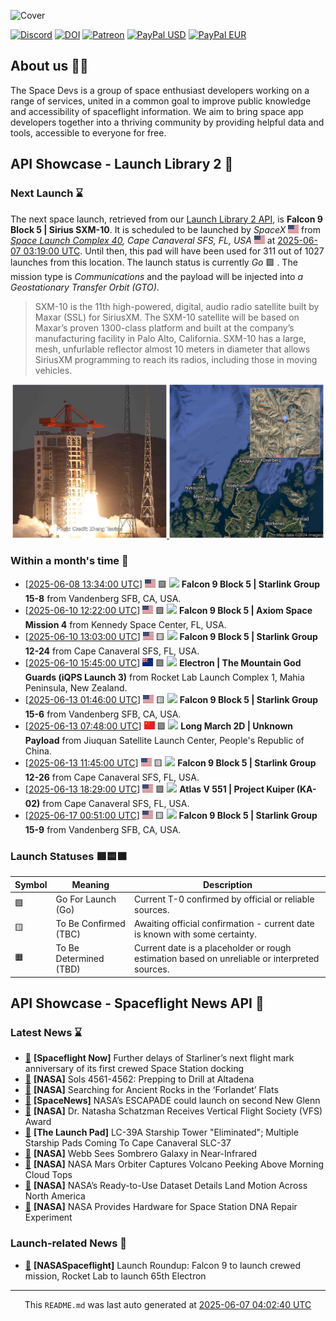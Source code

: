 ![Cover](https://raw.githubusercontent.com/TheSpaceDevs/Tutorials/main/assets/tsd_cover.png)


[![Discord](https://img.shields.io/badge/Discord-%237289DA.svg?style=for-the-badge&logo=discord&logoColor=white)](https://discord.gg/p7ntkNA)
[![DOI](https://img.shields.io/badge/DOI-10.5281/zenodo.15277896-blue.svg?style=for-the-badge)](https://doi.org/10.5281/zenodo.15277896)
[![Patreon](https://img.shields.io/badge/Patreon-F96854?style=for-the-badge&logo=patreon&logoColor=white)](https://www.patreon.com/TheSpaceDevs)
[![PayPal USD](https://img.shields.io/badge/PayPal-00457C?style=for-the-badge&logo=paypal&logoColor=white&label=USD)](https://www.paypal.com/donate/?hosted_button_id=UCPX4EL6E9JFA)
[![PayPal EUR](https://img.shields.io/badge/PayPal-00457C?style=for-the-badge&logo=paypal&logoColor=white&label=EUR)](https://www.paypal.com/donate/?hosted_button_id=5S7MGGWJJBHL6)

## About us 🧑‍🚀
The Space Devs is a group of space enthusiast developers working on a range of
services, united in a common goal to improve public knowledge and accessibility
of spaceflight information. We aim to bring space app developers together into a
thriving community by providing helpful data and tools, accessible to everyone
for free.

## API Showcase - Launch Library 2 🚀

### Next Launch ⌛
The next space launch, retrieved from our
<a href="https://thespacedevs.com/llapi">Launch Library 2 API</a>, is
**Falcon 9 Block 5 | Sirius SXM-10**. It is scheduled to be launched by *SpaceX*
<img width="17" src="https://raw.githubusercontent.com/lipis/flag-icons/main/flags/4x3/us.svg" />
from *<a href="https://en.wikipedia.org/wiki/Cape_Canaveral_Air_Force_Station_Space_Launch_Complex_40">Space Launch Complex 40</a>, Cape Canaveral SFS, FL, USA*
<img width="17" src="https://raw.githubusercontent.com/lipis/flag-icons/main/flags/4x3/us.svg" />
at <a href="https://www.timeanddate.com/worldclock/fixedtime.html?iso=20250607T031900">2025-06-07 03:19:00 UTC</a>.  Until
then, this pad will have been used for 311
out of 1027 launches from this location. The launch status is currently
*Go* 🟩 . The mission type is
*Communications* and the payload will be injected
into *a Geostationary Transfer Orbit
(GTO)*.
<br>
<blockquote>
  SXM-10 is the 11th high-powered, digital, audio radio satellite built by Maxar (SSL) for SiriusXM. The SXM-10 satellite will be based on Maxar’s proven 1300-class platform and built at the company’s manufacturing facility in Palo Alto, California. SXM-10 has a large, mesh, unfurlable reflector almost 10 meters in diameter that allows SiriusXM programming to reach its radios, including those in moving vehicles.
</blockquote>

<p float="left" align="center">
  <a href="https://en.wikipedia.org/wiki/Falcon_9" >
    <img alt="launch-image" width="49%" src="/profile/cache/launch_image.png" />
  </a>
  <a href="https://www.google.com/maps?q=28.56194122,-80.57735736" >
    <img alt="pad-location" width="49%" src="/profile/cache/new_pad_image.png"  />
  </a>
</p>

### Within a month's time 📅
- \[<a href="https://www.timeanddate.com/worldclock/fixedtime.html?iso=20250608T133400">2025-06-08 13:34:00 UTC</a>\]  <img width="17" src="https://raw.githubusercontent.com/lipis/flag-icons/main/flags/4x3/us.svg" /> 🟩  <a href="https://www.google.com/calendar/render?action=TEMPLATE&text=Falcon 9 Block 5 | Starlink Group 15-8&location=Vandenberg SFB, CA, USA&dates=20250608T133400Z%2F20250608T173400Z"><img border="0" width="15" src="https://upload.wikimedia.org/wikipedia/commons/a/a5/Google_Calendar_icon_%282020%29.svg"></a> **Falcon 9 Block 5 | Starlink Group 15-8** from Vandenberg SFB, CA, USA.
- \[<a href="https://www.timeanddate.com/worldclock/fixedtime.html?iso=20250610T122200">2025-06-10 12:22:00 UTC</a>\]  <img width="17" src="https://raw.githubusercontent.com/lipis/flag-icons/main/flags/4x3/us.svg" /> 🟩  <a href="https://www.google.com/calendar/render?action=TEMPLATE&text=Falcon 9 Block 5 | Axiom Space Mission 4&location=Kennedy Space Center, FL, USA&dates=20250610T122200Z%2F20250610T122200Z"><img border="0" width="15" src="https://upload.wikimedia.org/wikipedia/commons/a/a5/Google_Calendar_icon_%282020%29.svg"></a> **Falcon 9 Block 5 | Axiom Space Mission 4** from Kennedy Space Center, FL, USA.
- \[<a href="https://www.timeanddate.com/worldclock/fixedtime.html?iso=20250610T130300">2025-06-10 13:03:00 UTC</a>\]  <img width="17" src="https://raw.githubusercontent.com/lipis/flag-icons/main/flags/4x3/us.svg" /> 🟨  <a href="https://www.google.com/calendar/render?action=TEMPLATE&text=Falcon 9 Block 5 | Starlink Group 12-24&location=Cape Canaveral SFS, FL, USA&dates=20250610T130300Z%2F20250610T173400Z"><img border="0" width="15" src="https://upload.wikimedia.org/wikipedia/commons/a/a5/Google_Calendar_icon_%282020%29.svg"></a> **Falcon 9 Block 5 | Starlink Group 12-24** from Cape Canaveral SFS, FL, USA.
- \[<a href="https://www.timeanddate.com/worldclock/fixedtime.html?iso=20250610T154500">2025-06-10 15:45:00 UTC</a>\]  <img width="17" src="https://raw.githubusercontent.com/lipis/flag-icons/main/flags/4x3/nz.svg" /> 🟩  <a href="https://www.google.com/calendar/render?action=TEMPLATE&text=Electron | The Mountain God Guards (iQPS Launch 3)&location=Rocket Lab Launch Complex 1, Mahia Peninsula, New Zealand&dates=20250610T154500Z%2F20250610T163500Z"><img border="0" width="15" src="https://upload.wikimedia.org/wikipedia/commons/a/a5/Google_Calendar_icon_%282020%29.svg"></a> **Electron | The Mountain God Guards (iQPS Launch 3)** from Rocket Lab Launch Complex 1, Mahia Peninsula, New Zealand.
- \[<a href="https://www.timeanddate.com/worldclock/fixedtime.html?iso=20250613T014600">2025-06-13 01:46:00 UTC</a>\]  <img width="17" src="https://raw.githubusercontent.com/lipis/flag-icons/main/flags/4x3/us.svg" /> 🟨  <a href="https://www.google.com/calendar/render?action=TEMPLATE&text=Falcon 9 Block 5 | Starlink Group 15-6&location=Vandenberg SFB, CA, USA&dates=20250613T014600Z%2F20250613T061400Z"><img border="0" width="15" src="https://upload.wikimedia.org/wikipedia/commons/a/a5/Google_Calendar_icon_%282020%29.svg"></a> **Falcon 9 Block 5 | Starlink Group 15-6** from Vandenberg SFB, CA, USA.
- \[<a href="https://www.timeanddate.com/worldclock/fixedtime.html?iso=20250613T074800">2025-06-13 07:48:00 UTC</a>\]  <img width="17" src="https://raw.githubusercontent.com/lipis/flag-icons/main/flags/4x3/cn.svg" /> 🟩  <a href="https://www.google.com/calendar/render?action=TEMPLATE&text=Long March 2D | Unknown Payload&location=Jiuquan Satellite Launch Center, People&#x27;s Republic of China&dates=20250613T074800Z%2F20250613T081100Z"><img border="0" width="15" src="https://upload.wikimedia.org/wikipedia/commons/a/a5/Google_Calendar_icon_%282020%29.svg"></a> **Long March 2D | Unknown Payload** from Jiuquan Satellite Launch Center, People's Republic of China.
- \[<a href="https://www.timeanddate.com/worldclock/fixedtime.html?iso=20250613T114500">2025-06-13 11:45:00 UTC</a>\]  <img width="17" src="https://raw.githubusercontent.com/lipis/flag-icons/main/flags/4x3/us.svg" /> 🟨  <a href="https://www.google.com/calendar/render?action=TEMPLATE&text=Falcon 9 Block 5 | Starlink Group 12-26&location=Cape Canaveral SFS, FL, USA&dates=20250613T114500Z%2F20250613T161600Z"><img border="0" width="15" src="https://upload.wikimedia.org/wikipedia/commons/a/a5/Google_Calendar_icon_%282020%29.svg"></a> **Falcon 9 Block 5 | Starlink Group 12-26** from Cape Canaveral SFS, FL, USA.
- \[<a href="https://www.timeanddate.com/worldclock/fixedtime.html?iso=20250613T182900">2025-06-13 18:29:00 UTC</a>\]  <img width="17" src="https://raw.githubusercontent.com/lipis/flag-icons/main/flags/4x3/us.svg" /> 🟩  <a href="https://www.google.com/calendar/render?action=TEMPLATE&text=Atlas V 551 | Project Kuiper (KA-02)&location=Cape Canaveral SFS, FL, USA&dates=20250613T182900Z%2F20250613T185900Z"><img border="0" width="15" src="https://upload.wikimedia.org/wikipedia/commons/a/a5/Google_Calendar_icon_%282020%29.svg"></a> **Atlas V 551 | Project Kuiper (KA-02)** from Cape Canaveral SFS, FL, USA.
- \[<a href="https://www.timeanddate.com/worldclock/fixedtime.html?iso=20250617T005100">2025-06-17 00:51:00 UTC</a>\]  <img width="17" src="https://raw.githubusercontent.com/lipis/flag-icons/main/flags/4x3/us.svg" /> 🟨  <a href="https://www.google.com/calendar/render?action=TEMPLATE&text=Falcon 9 Block 5 | Starlink Group 15-9&location=Vandenberg SFB, CA, USA&dates=20250617T005100Z%2F20250617T051400Z"><img border="0" width="15" src="https://upload.wikimedia.org/wikipedia/commons/a/a5/Google_Calendar_icon_%282020%29.svg"></a> **Falcon 9 Block 5 | Starlink Group 15-9** from Vandenberg SFB, CA, USA.


### Launch Statuses 🟩🟨🟧
<p align="center">
    <table class="tg">
    <thead>
      <tr>
        <th class="tg-0pky">Symbol</th>
        <th class="tg-0pky">Meaning</th>
        <th class="tg-0pky">Description</th>
      </tr>
    </thead>
    <tbody>
      <tr>
        <td class="tg-0pky">🟩</td>
        <td class="tg-0pky">Go For Launch (Go)</td>
        <td class="tg-0pky">Current T-0 confirmed by official or reliable sources.</td>
      </tr>
      <tr>
        <td class="tg-0pky">🟨</td>
        <td class="tg-0pky">To Be Confirmed (TBC)</td>
        <td class="tg-0pky">Awaiting official confirmation - current date is known with some certainty.</td>
      </tr>
      <tr>
        <td class="tg-0pky">🟧</td>
        <td class="tg-0pky">To Be Determined (TBD)</td>
        <td class="tg-0pky">Current date is a placeholder or rough estimation based on unreliable or interpreted sources.</td>
      </tr>
    </tbody>
    </table>
</p>

## API Showcase - Spaceflight News API 📰

### Latest News ⌛
- <a href="https://spaceflightnow.com/2025/06/07/further-delays-of-starliners-next-flight-mark-anniversary-of-its-first-crewed-space-station-docking/" >🔗</a> **[Spaceflight Now]** Further delays of Starliner’s next flight mark anniversary of its first crewed Space Station docking
- <a href="https://science.nasa.gov/blog/sols-4561-4562-prepping-to-drill-at-altadena/" >🔗</a> **[NASA]** Sols 4561-4562: Prepping to Drill at Altadena
- <a href="https://science.nasa.gov/blog/searching-for-ancient-rocks-in-the-forlandet-flats/" >🔗</a> **[NASA]** Searching for Ancient Rocks in the ‘Forlandet’ Flats
- <a href="https://spacenews.com/nasas-escapade-could-launch-on-second-new-glenn/" >🔗</a> **[SpaceNews]** NASA’s ESCAPADE could launch on second New Glenn
- <a href="https://www.nasa.gov/centers-and-facilities/ames/dr-natasha-schatzman-receives-vertical-flight-society-vfs-award/" >🔗</a> **[NASA]** Dr. Natasha Schatzman Receives Vertical Flight Society (VFS) Award
- <a href="https://tlpnetwork.com/news/america/lc-39a-starship-tower-eliminated-multiple-starship-pads-coming-to-cape-canaveral-slc-37" >🔗</a> **[The Launch Pad]** LC-39A Starship Tower "Eliminated"; Multiple Starship Pads Coming To Cape Canaveral SLC-37
- <a href="https://www.nasa.gov/image-article/webb-sees-sombrero-galaxy-in-near-infrared/" >🔗</a> **[NASA]** Webb Sees Sombrero Galaxy in Near-Infrared
- <a href="https://www.nasa.gov/missions/odyssey/nasa-mars-orbiter-captures-volcano-peeking-above-morning-cloud-tops/" >🔗</a> **[NASA]** NASA Mars Orbiter Captures Volcano Peeking Above Morning Cloud Tops
- <a href="https://www.nasa.gov/science-research/earth-science/nasas-ready-to-use-dataset-details-land-motion-across-north-america/" >🔗</a> **[NASA]** NASA’s Ready-to-Use Dataset Details Land Motion Across North America
- <a href="https://www.nasa.gov/missions/station/iss-research/nasa-provides-hardware-for-space-station-dna-repair-experiment/" >🔗</a> **[NASA]** NASA Provides Hardware for Space Station DNA Repair Experiment


### Launch-related News 🚀

- <a href="https://www.nasaspaceflight.com/2025/06/launch-roundup-060225/" >🔗</a> **[NASASpaceflight]** Launch Roundup: Falcon 9 to launch crewed mission, Rocket Lab to launch 65th Electron


<hr>
  <div align="center">
  This <code>README.md</code> was last auto generated at <a href="https://www.timeanddate.com/worldclock/fixedtime.html?iso=20250607T040240">2025-06-07 04:02:40 UTC</a>
  <br>
  <!-- <a href="https://medium.com/@g.h.garrett" target="_blank">Learn to add space launches to your profile here!</a> -->
</div>